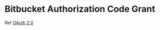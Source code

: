 # Bitbucket Authorization Code Grant

Ref [OAuth 2.0](https://developer.atlassian.com/cloud/bitbucket/oauth-2/)
